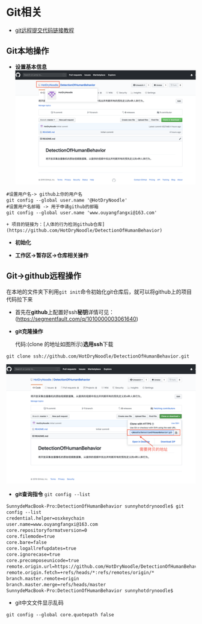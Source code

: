 # Git相关
+ [git远程提交代码链接教程](https://blog.csdn.net/wwei25/article/details/53906541)

## Git本地操作
+ **设置基本信息**
![github](media/15651484510195/github.png)
```shell
#设置用户名-> github上你的用户名
git config --global user.name '@HotDryNoodle'
#设置用户名邮箱 -> 用于申请github的邮箱
git config --global user.name 'www.ouyangfangxi@163.com'
```

    + 项目的链接为：[人体的行为检测github仓库](https://github.com/HotDryNoodle/DetectionOfHumanBehavior)
+ **初始化**

+ **工作区->暂存区->仓库相关操作**

## Git->github远程操作

在本地的文件夹下利用`git init`命令初始化git仓库后，就可以将github上的项目代码拉下来
+ 首先在**github**上配置好ssh**秘钥**详情可见：(https://segmentfault.com/q/1010000003061640)
+ **git克隆操作**

    代码:(clone 的地址如图所示)**选用ssh**下载
```Shell
git clone ssh://github.com/HotDryNoodle/DetectionOfHumanBehavior.git 
```
![git拷贝](media/15651484510195/git%E6%8B%B7%E8%B4%9D.png)
+ **git查询指令**
`git config --list`
```Shell
SunnydeMacBook-Pro:DetectionOfHumanBehavior sunnyhotdrynoodle$ git config --list
credential.helper=osxkeychain
user.name=www.ouyangfangxi@163.com
core.repositoryformatversion=0
core.filemode=true
core.bare=false
core.logallrefupdates=true
core.ignorecase=true
core.precomposeunicode=true
remote.origin.url=https://github.com/HotDryNoodle/DetectionOfHumanBehavior.git
remote.origin.fetch=+refs/heads/*:refs/remotes/origin/*
branch.master.remote=origin
branch.master.merge=refs/heads/master
SunnydeMacBook-Pro:DetectionOfHumanBehavior sunnyhotdrynoodle$ 
```
+ git中文文件显示乱码
```shell
git config --global core.quotepath false
```

